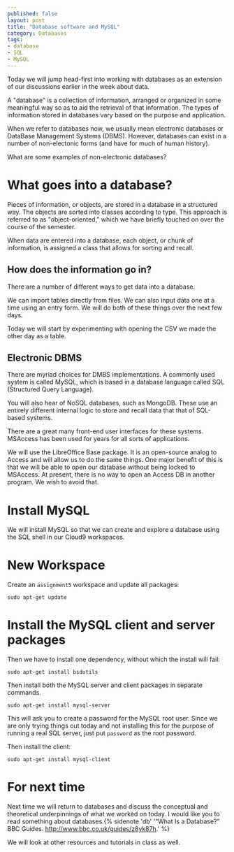 ```yaml
---
published: false
layout: post
title: "Database software and MySQL"
category: Databases
tags: 
- database
- SQL
- MySQL
---
```


Today we will jump head-first into working with databases as an extension of our discussions earlier in the week about data.  
<excerpt/>

A "database" is a collection of information, arranged or organized in some meaningful way so as to aid the retrieval of that information. 
The types of information stored in databases vary based on the purpose and application. 

When we refer to databases now, we usually mean electronic databases or DataBase Management Systems (DBMS). 
However, databases can exist in a number of non-electonic forms (and have for much of human history).

What are some examples of non-electronic databases?

# What goes into a database?

Pieces of information, or objects, are stored in a database in a structured way. 
The objects are sorted into classes according to type. 
This approach is referred to as "object-oriented," which we have briefly touched on over the course of the semester. 

When data are entered into a database, each object, or chunk of information, is assigned a class that allows for sorting and recall. 

## How does the information go in? 

There are a number of different ways to get data into a database. 

We can import tables directly from files. 
We can also input data one at a time using an entry form. 
We will do both of these things over the next few days. 

Today we will start by experimenting with opening the CSV we made the other day as a table. 

## Electronic DBMS

There are myriad choices for DMBS implementations. 
A commonly used system is called MySQL, which is based in a database language called SQL (Structured Query Language). 

You will also hear of NoSQL databases, such as MongoDB. 
These use an entirely different internal logic to store and recall data that that of SQL-based systems. 

There are a great many front-end user interfaces for these systems. 
MSAccess has been used for years for all sorts of applications. 

We will use the LibreOffice Base package. 
It is an open-source analog to Access and will allow us to do the same things. 
One major benefit of this is that we will be able to open our database without being locked to MSAccess. 
At present, there is no way to open an Access DB in another program. 
We wish to avoid that. 

# Install MySQL

We will install MySQL so that we can create and explore a database using the SQL shell in our Cloud9 workspaces.

# New Workspace

Create an `assignment5` workspace and update all packages:

```sudo apt-get update```

# Install the MySQL client and server packages

Then we have to install one dependency, without which the install will fail:

```
sudo apt-get install bsdutils
```

Then install both the MySQL server and client packages in separate commands. 

```
sudo apt-get install mysql-server
```

This will ask you to create a password for the MySQL root user. 
Since we are only trying things out today and not installing this for the purpose of running a real SQL server, just put `password` as the root password. 

Then install the client:

```sudo apt-get install mysql-client```

# For next time

Next time we will return to databases and discuss the conceptual and theoretical underpinnings of what we worked on today. 
I would like you to read something about databases.{% sidenote 'db' '“What Is a Database?” BBC Guides. http://www.bbc.co.uk/guides/z8yk87h.' %}

We will look at other resources and tutorials in class as well. 